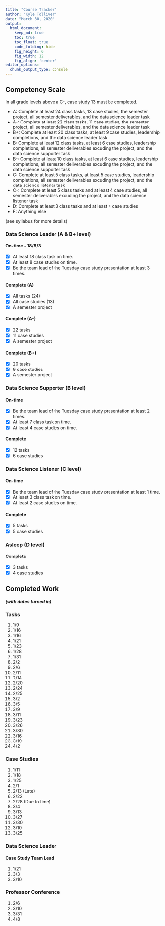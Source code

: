 ```yaml
---
title: "Course Tracker"
author: "Kyle Tolliver"
date: "March 30, 2020"
output:
  html_document:  
    keep_md: true
    toc: true
    toc_float: true
    code_folding: hide
    fig_height: 6
    fig_width: 12
    fig_align: 'center'
editor_options: 
  chunk_output_type: console
---
```


## Competency Scale

In all grade levels above a C-, case study 13 must be completed.

* A: Complete at least 24 class tasks, 13 case studies, the semester project, all semester deliverables, and the data science leader task    
* A-: Complete at least 22 class tasks, 11 case studies, the semester project, all semester deliverables, and the data science leader task
* B+: Complete at least 20 class tasks, at least 9 case studies, leadership completions, and the data science leader task
* B: Complete at least 12 class tasks, at least 6 case studies, leadership completions, all semester deliverables excuding the project, and the data science supporter task
* B-: Complete at least 10 class tasks, at least 6 case studies, leadership completions, all semester deliverables excuding the project, and the data science supporter task
* C: Complete at least 5 class tasks, at least 5 case studies, leadership completions, all semester deliverables excuding the project, and the data science listener task
* C-: Complete at least 5 class tasks and at least 4 case studies, all semester deliverables excuding the project, and the data science listener task
* D: Complete at least 3 class tasks and at least 4 case studies
* F: Anything else

(see syllabus for more details)

### Data Science Leader (A & B+ level)

#### On-time - 18/8/3

* [X] At least 18 class task on time.
* [X] At least 8 case studies on time.
* [X] Be the team lead of the Tuesday case study presentation at least 3 times.

#### Complete (A)

* [X] All tasks (24)
* [X] All case studies (13)
* [X] A semester project 

#### Complete (A-)

* [X] 22 tasks
* [X] 11 case studies
* [X] A semester project 

#### Complete (B+)

* [X] 20 tasks
* [X] 9 case studies
* [X] A semester project 

### Data Science Supporter (B level)

#### On-time

* [X] Be the team lead of the Tuesday case study presentation at least 2 times.
* [X] At least 7 class task on time.
* [X] At least 4 case studies on time.

#### Complete

* [X] 12 tasks 
* [X] 6 case studies

### Data Science Listener (C level)

#### On-time

* [X] Be the team lead of the Tuesday case study presentation at least 1 time.
* [X] At least 3 class task on time.
* [X] At least 2 case studies on time.

#### Complete

* [X] 5 tasks 
* [X] 5 case studies 

### Asleep (D level)

#### Complete

* [X] 3 tasks 
* [X] 4 case studies 

## Completed Work    
####  *(with dates turned in)*

### Tasks

1.  1/9
2.  1/16
3.  1/16
4.  1/21
5.  1/23
6.  1/28
7.  1/31 
8.  2/2
9.  2/6
10. 2/11
11. 2/14
12. 2/20
13. 2/24
14. 2/25 
15. 3/2
16. 3/5
17. 3/9
18. 3/11
19. 3/23
20. 3/26
21. 3/30
22. 3/16
23. 3/19
24. 4/2

### Case Studies

1. 1/11
2. 1/18
3. 1/25
4. 2/1
5. 2/13 (Late)
6. 2/22
7. 2/28 (Due to time) 
8. 3/4
9. 3/13
10. 3/27
11. 3/30
12. 3/10
13. 3/25

### Data Science Leader             
#### Case Study Team Lead

1. 1/21
2. 3/3
3. 3/10

### Professor Conference

1. 2/6
2. 3/10
3. 3/31
4. 4/8
